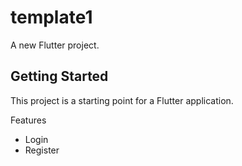 # template1

A new Flutter project.

## Getting Started

This project is a starting point for a Flutter application.

Features
<ul>
<li>Login</li>
<li>Register</li>
</ul>
